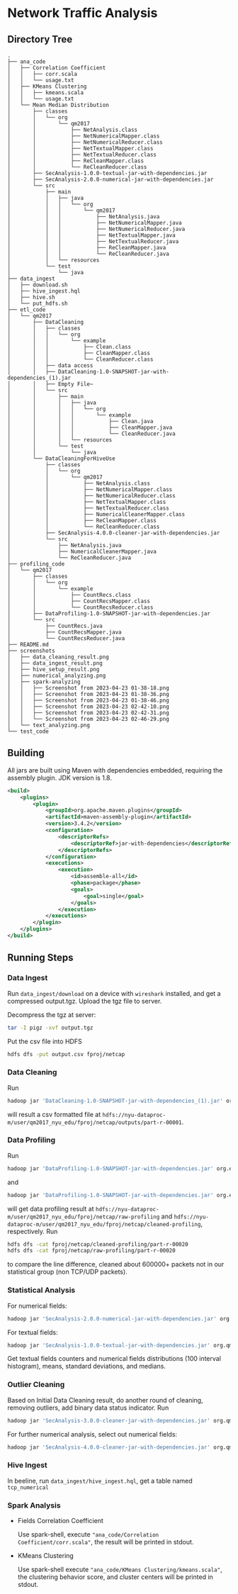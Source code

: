# Network Traffic Analysis

## Directory Tree

```
.
├── ana_code
│   ├── Correlation Coefficient
│   │   ├── corr.scala
│   │   └── usage.txt
│   ├── KMeans Clustering
│   │   ├── kmeans.scala
│   │   └── usage.txt
│   └── Mean Median Distribution
│       ├── classes
│       │   └── org
│       │       └── qm2017
│       │           ├── NetAnalysis.class
│       │           ├── NetNumericalMapper.class
│       │           ├── NetNumericalReducer.class
│       │           ├── NetTextualMapper.class
│       │           ├── NetTextualReducer.class
│       │           ├── ReCleanMapper.class
│       │           └── ReCleanReducer.class
│       ├── SecAnalysis-1.0.0-textual-jar-with-dependencies.jar
│       ├── SecAnalysis-2.0.0-numerical-jar-with-dependencies.jar
│       └── src
│           ├── main
│           │   ├── java
│           │   │   └── org
│           │   │       └── qm2017
│           │   │           ├── NetAnalysis.java
│           │   │           ├── NetNumericalMapper.java
│           │   │           ├── NetNumericalReducer.java
│           │   │           ├── NetTextualMapper.java
│           │   │           ├── NetTextualReducer.java
│           │   │           ├── ReCleanMapper.java
│           │   │           └── ReCleanReducer.java
│           │   └── resources
│           └── test
│               └── java
├── data_ingest
│   ├── download.sh
│   ├── hive_ingest.hql
│   ├── hive.sh
│   └── put_hdfs.sh
├── etl_code
│   └── qm2017
│       ├── DataCleaning
│       │   ├── classes
│       │   │   └── org
│       │   │       └── example
│       │   │           ├── Clean.class
│       │   │           ├── CleanMapper.class
│       │   │           └── CleanReducer.class
│       │   ├── data access
│       │   ├── DataCleaning-1.0-SNAPSHOT-jar-with-dependencies_(1).jar
│       │   ├── Empty File~
│       │   └── src
│       │       ├── main
│       │       │   ├── java
│       │       │   │   └── org
│       │       │   │       └── example
│       │       │   │           ├── Clean.java
│       │       │   │           ├── CleanMapper.java
│       │       │   │           └── CleanReducer.java
│       │       │   └── resources
│       │       └── test
│       │           └── java
│       └── DataCleaningForHiveUse
│           ├── classes
│           │   └── org
│           │       └── qm2017
│           │           ├── NetAnalysis.class
│           │           ├── NetNumericalMapper.class
│           │           ├── NetNumericalReducer.class
│           │           ├── NetTextualMapper.class
│           │           ├── NetTextualReducer.class
│           │           ├── NumericalCleanerMapper.class
│           │           ├── ReCleanMapper.class
│           │           └── ReCleanReducer.class
│           ├── SecAnalysis-4.0.0-cleaner-jar-with-dependencies.jar
│           └── src
│               ├── NetAnalysis.java
│               ├── NumericalCleanerMapper.java
│               └── ReCleanReducer.java
├── profiling_code
│   └── qm2017
│       ├── classes
│       │   └── org
│       │       └── example
│       │           ├── CountRecs.class
│       │           ├── CountRecsMapper.class
│       │           └── CountRecsReducer.class
│       ├── DataProfiling-1.0-SNAPSHOT-jar-with-dependencies.jar
│       └── src
│           ├── CountRecs.java
│           ├── CountRecsMapper.java
│           └── CountRecsReducer.java
├── README.md
├── screenshots
│   ├── data_cleaning_result.png
│   ├── data_ingest_result.png
│   ├── hive_setup_result.png
│   ├── numerical_analyzing.png
│   ├── spark-analyzing
│   │   ├── Screenshot from 2023-04-23 01-38-18.png
│   │   ├── Screenshot from 2023-04-23 01-38-36.png
│   │   ├── Screenshot from 2023-04-23 01-38-46.png
│   │   ├── Screenshot from 2023-04-23 02-42-10.png
│   │   ├── Screenshot from 2023-04-23 02-42-31.png
│   │   └── Screenshot from 2023-04-23 02-46-29.png
│   └── text_analyzing.png
└── test_code

```

## Building

All jars are built using Maven with dependencies embedded, requiring the assembly plugin. JDK version is 1.8.

```xml
<build>
    <plugins>
        <plugin>
            <groupId>org.apache.maven.plugins</groupId>
            <artifactId>maven-assembly-plugin</artifactId>
            <version>3.4.2</version>
            <configuration>
                <descriptorRefs>
                    <descriptorRef>jar-with-dependencies</descriptorRef>
                </descriptorRefs>
            </configuration>
            <executions>
                <execution>
                    <id>assemble-all</id>
                    <phase>package</phase>
                    <goals>
                        <goal>single</goal>
                    </goals>
                </execution>
            </executions>
        </plugin>
    </plugins>
</build>
```

## Running Steps

### Data Ingest

Run `data_ingest/download` on a device with `wireshark` installed, and get a compressed output.tgz. Upload the tgz file to server.

Decompress the tgz at server:
```bash
tar -I pigz -xvf output.tgz
```

Put the csv file into HDFS
```bash
hdfs dfs -put output.csv fproj/netcap
```

### Data Cleaning

Run

```bash
hadoop jar 'DataCleaning-1.0-SNAPSHOT-jar-with-dependencies_(1).jar' org.example.Clean hdfs://nyu-dataproc-m/user/qm2017_nyu_edu/fproj/netcap/output.csv hdfs://nyu-dataproc-m/user/qm2017_nyu_edu/fproj/netcap/outputs
```

will result a csv formatted file at `hdfs://nyu-dataproc-m/user/qm2017_nyu_edu/fproj/netcap/outputs/part-r-00001`.

### Data Profiling

Run

```bash
hadoop jar 'DataProfiling-1.0-SNAPSHOT-jar-with-dependencies.jar' org.example.CountRecs hdfs://nyu-dataproc-m/user/qm2017_nyu_edu/fproj/netcap/output.csv hdfs://nyu-dataproc-m/user/qm2017_nyu_edu/fproj/netcap/raw-profiling
```

and 

```bash
hadoop jar 'DataProfiling-1.0-SNAPSHOT-jar-with-dependencies.jar' org.example.CountRecs hdfs://nyu-dataproc-m/user/qm2017_nyu_edu/fproj/netcap/outputs/part-r-00001 hdfs://nyu-dataproc-m/user/qm2017_nyu_edu/fproj/netcap/cleaned-profiling
```

will get data profiling result at `hdfs://nyu-dataproc-m/user/qm2017_nyu_edu/fproj/netcap/raw-profiling` and `hdfs://nyu-dataproc-m/user/qm2017_nyu_edu/fproj/netcap/cleaned-profiling`, respectively. Run

```bash
hdfs dfs -cat fproj/netcap/cleaned-profiling/part-r-00020
hdfs dfs -cat fproj/netcap/raw-profiling/part-r-00020
```

to compare the line difference, cleaned about 600000+ packets not in our statistical group (non TCP/UDP packets).

### Statistical Analysis

For numerical fields:

```bash
hadoop jar 'SecAnalysis-2.0.0-numerical-jar-with-dependencies.jar' org.qm2017.NetAnalysis hdfs://nyu-dataproc-m/user/qm2017_nyu_edu/fproj/netcap/outputs/part-r-00001 hdfs://nyu-dataproc-m/user/qm2017_nyu_edu/fproj/netcap/initial-analysis-numerical-2
```

For textual fields:

```bash
hadoop jar 'SecAnalysis-1.0.0-textual-jar-with-dependencies.jar' org.qm2017.NetAnalysis hdfs://nyu-dataproc-m/user/qm2017_nyu_edu/fproj/netcap/outputs/part-r-00001 hdfs://nyu-dataproc-m/user/qm2017_nyu_edu/fproj/netcap/initial-analysis-textual
```

Get textual fields counters and numerical fields distributions (100 interval histogram), means, standard deviations, and medians.

### Outlier Cleaning

Based on Initial Data Cleaning result, do another round of cleaning, removing outliers, add binary data status indicator. Run

```bash
hadoop jar 'SecAnalysis-3.0.0-cleaner-jar-with-dependencies.jar' org.qm2017.NetAnalysis hdfs://nyu-dataproc-m/user/qm2017_nyu_edu/fproj/netcap/outputs/part-r-00001 hdfs://nyu-dataproc-m/user/qm2017_nyu_edu/fproj/netcap/initial-analysis-cleaner
```

For further numerical analysis, select out numerical fields:

```bash
hadoop jar 'SecAnalysis-4.0.0-cleaner-jar-with-dependencies.jar' org.qm2017.NetAnalysis hdfs://nyu-dataproc-m/user/qm2017_nyu_edu/fproj/netcap/initial-analysis-cleaner/part-r-00001 hdfs://nyu-dataproc-m/user/qm2017_nyu_edu/fproj/netcap/numerical_for_learn
```

### Hive Ingest

In beeline, run `data_ingest/hive_ingest.hql`, get a table named `tcp_numerical`

### Spark Analysis

- Fields Correlation Coefficient

	Use spark-shell, execute `"ana_code/Correlation Coefficient/corr.scala"`, the result will be printed in stdout.
	
- KMeans Clustering

	Use spark-shell execute `"ana_code/KMeans Clustering/kmeans.scala"`, the clustering behavior score, and cluster centers will be printed in stdout.




